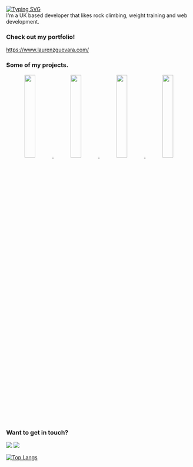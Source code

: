 <a href="https://git.io/typing-svg"><img src="https://readme-typing-svg.demolab.com?font=&weight=600&duration=3000&pause=1500&color=C9D1D9&vCenter=true&width=432&height=22&lines=Hi+there%2C+I'm+Laurenz!" alt="Typing SVG" /></a><br /> I'm a UK based developer that likes rock climbing, weight training and web development.

### Check out my portfolio!
https://www.laurenzguevara.com/

### Some of my projects.

<p align="center">
  <a href="https://github.com/Laurenz-Guevara/ventus-verba">
    <img src="https://user-images.githubusercontent.com/58118627/221390307-a72ddf2b-24ac-4968-99f5-4c2a2b548f54.png" width="24%"/>
  </a>
  <a href="https://github.com/Laurenz-Guevara/cliff-crafts">
    <img src="https://user-images.githubusercontent.com/58118627/221390321-e80ee7fd-32d9-4484-bb7f-594cd61e72bf.png" width="24%"/> 
  </a>
  <a href="https://github.com/Laurenz-Guevara/repetise-dev">
    <img src="https://user-images.githubusercontent.com/58118627/221390369-914cb341-1e7d-4c0d-b1ba-b9b11ca8783c.png" width="24%"/> 
  </a>
  <a href="https://github.com/Laurenz-Guevara/ventus-verba">
    <img src="https://user-images.githubusercontent.com/58118627/221390345-894822bc-038f-4552-b255-e9292cc18fe0.png" width="24%"/> 
  </a>
</p>

### Want to get in touch?
<a href="mailto:laurenzguevara@outlook.com"><img src="https://custom-icon-badges.demolab.com/badge/-Outlook-%230078D4?style=for-the-badge&logo=microsoftoutlook&logoColor=white"></a>
<a href="https://www.linkedin.com/in/laurenzguevara/"><img src="https://custom-icon-badges.demolab.com/badge/-Linkedin-%230A66C2?style=for-the-badge&logo=linkedin&logoColor=white"></a>

[![Top Langs](https://github-readme-stats.vercel.app/api/top-langs?username=laurenz-guevara&layout=compact&theme=github_dark&langs_count=5)](https://github.com/Laurenz-Guevara)
